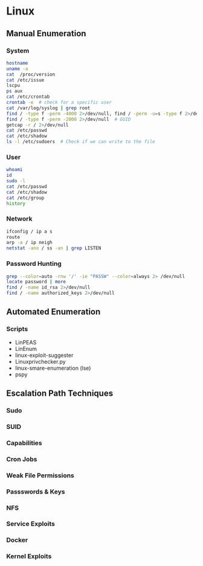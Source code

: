 # Linux

## Manual Enumeration

### System

```bash
hostname
uname -a
cat  /proc/version
cat /etc/issue
lscpu
ps aux
cat /etc/crontab
crontab -e  # check for a specific user
cat /var/log/syslog | grep root
find / -type f -perm -4000 2>/dev/null, find / -perm -u=s -type f 2>/dev/null  # SUID
find / -type f -perm -2000 2>/dev/null  # GUID
getcap -r / 2>/dev/null
cat /etc/passwd
cat /etc/shadow
ls -l /etc/sudoers  # Check if we can write to the file
```

### User

```bash
whoami
id
sudo -l
cat /etc/passwd
cat /etc/shadow
cat /etc/group
history
```

### Network

```bash
ifconfig / ip a s
route
arp -a / ip neigh
netstat -ano / ss -an | grep LISTEN
```

### Password Hunting

```bash
grep --color=auto -rnw '/' -ie "PASSW" --color=always 2> /dev/null
locate password | more
find / -name id_rsa 2>/dev/null
find / -name authorized_keys 2>/dev/null
```

## Automated Enumeration

### Scripts

* LinPEAS
* LinEnum
* linux-exploit-suggester
* Linuxprivchecker.py
* linux-smare-enumeration (lse)
* pspy

## Escalation Path Techniques

### Sudo

### SUID

### Capabilities

### Cron Jobs

### Weak File Permissions

### Passswords & Keys

### NFS

### Service Exploits

### Docker

### Kernel Exploits
